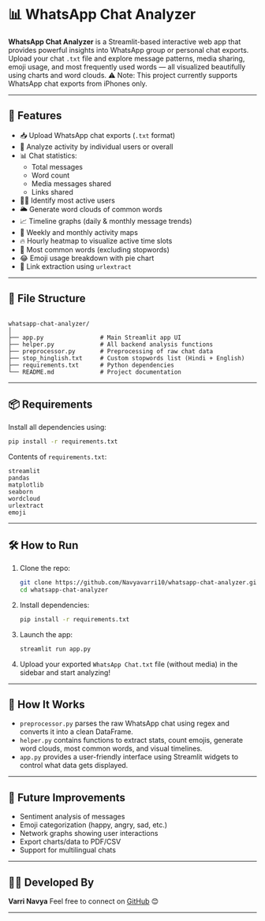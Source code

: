 # 📊 WhatsApp Chat Analyzer

**WhatsApp Chat Analyzer** is a Streamlit-based interactive web app that provides powerful insights into WhatsApp group or personal chat exports. Upload your chat `.txt` file and explore message patterns, media sharing, emoji usage, and most frequently used words — all visualized beautifully using charts and word clouds.
⚠️ Note: This project currently supports WhatsApp chat exports from iPhones only.

---

## 🚀 Features

- 📥 Upload WhatsApp chat exports (`.txt` format)
- 👥 Analyze activity by individual users or overall
- 📊 Chat statistics:
  - Total messages
  - Word count
  - Media messages shared
  - Links shared
- 🧑‍💬 Identify most active users
- 🌥️ Generate word clouds of common words
- 📈 Timeline graphs (daily & monthly message trends)
- 📅 Weekly and monthly activity maps
- 🔥 Hourly heatmap to visualize active time slots
- 🧾 Most common words (excluding stopwords)
- 😂 Emoji usage breakdown with pie chart
- 📎 Link extraction using `urlextract`

---

## 📁 File Structure

```

whatsapp-chat-analyzer/
│
├── app.py                # Main Streamlit app UI
├── helper.py             # All backend analysis functions
├── preprocessor.py       # Preprocessing of raw chat data
├── stop_hinglish.txt     # Custom stopwords list (Hindi + English)
├── requirements.txt      # Python dependencies
└── README.md             # Project documentation

````

---

## 📦 Requirements

Install all dependencies using:

```bash
pip install -r requirements.txt
````

Contents of `requirements.txt`:

```
streamlit
pandas
matplotlib
seaborn
wordcloud
urlextract
emoji
```

---

## 🛠️ How to Run

1. Clone the repo:

   ```bash
   git clone https://github.com/Navyavarri10/whatsapp-chat-analyzer.git
   cd whatsapp-chat-analyzer
   ```

2. Install dependencies:

   ```bash
   pip install -r requirements.txt
   ```

3. Launch the app:

   ```bash
   streamlit run app.py
   ```

4. Upload your exported `WhatsApp Chat.txt` file (without media) in the sidebar and start analyzing!

---

## 🧠 How It Works

* `preprocessor.py` parses the raw WhatsApp chat using regex and converts it into a clean DataFrame.
* `helper.py` contains functions to extract stats, count emojis, generate word clouds, most common words, and visual timelines.
* `app.py` provides a user-friendly interface using Streamlit widgets to control what data gets displayed.

---

## 📝 Future Improvements

* Sentiment analysis of messages
* Emoji categorization (happy, angry, sad, etc.)
* Network graphs showing user interactions
* Export charts/data to PDF/CSV
* Support for multilingual chats

---

## 👩‍💻 Developed By

**Varri Navya**
Feel free to connect on [GitHub](https://github.com/Navyavarri10) 😊

---
